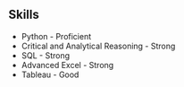 ## Skills 
- Python - Proficient 
- Critical and Analytical Reasoning - Strong
- SQL - Strong
- Advanced Excel - Strong
- Tableau - Good


<!---
UChisom/UChisom is a ✨ special ✨ repository because its `README.md` (this file) appears on your GitHub profile.
You can click the Preview link to take a look at your changes.
--->

